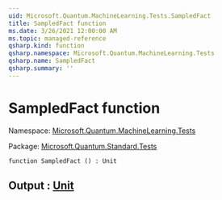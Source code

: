 ```yaml
---
uid: Microsoft.Quantum.MachineLearning.Tests.SampledFact
title: SampledFact function
ms.date: 3/26/2021 12:00:00 AM
ms.topic: managed-reference
qsharp.kind: function
qsharp.namespace: Microsoft.Quantum.MachineLearning.Tests
qsharp.name: SampledFact
qsharp.summary: ''
---
```


# SampledFact function

Namespace: [Microsoft.Quantum.MachineLearning.Tests](xref:Microsoft.Quantum.MachineLearning.Tests)

Package: [Microsoft.Quantum.Standard.Tests](https://nuget.org/packages/Microsoft.Quantum.Standard.Tests)




```qsharp
function SampledFact () : Unit
```


## Output : [Unit](xref:microsoft.quantum.lang-ref.unit)

